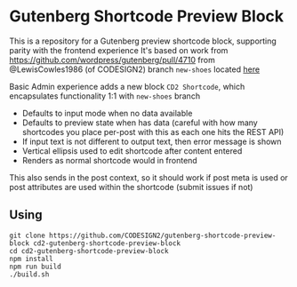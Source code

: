 # Gutenberg Shortcode Preview Block

This is a repository for a Gutenberg preview shortcode block, supporting parity with the frontend experience
It's based on work from https://github.com/wordpress/gutenberg/pull/4710 from @LewisCowles1986 (of CODESIGN2) 
branch `new-shoes` located [here](https://github.com/Lewiscowles1986/gutenberg/tree/new-shoes)

Basic Admin experience adds a new block `CD2 Shortcode`, which encapsulates functionality 1:1 with `new-shoes` branch

* Defaults to input mode when no data available
* Defaults to preview state when has data (careful with how many shortcodes you place per-post with this as each one hits the REST API)
* If input text is not different to output text, then error message is shown
* Vertical ellipsis used to edit shortcode after content entered
* Renders as normal shortcode would in frontend

This also sends in the post context, so it should work if post meta is used or post attributes are used within the shortcode (submit issues if not)

## Using 

```
git clone https://github.com/CODESIGN2/gutenberg-shortcode-preview-block cd2-gutenberg-shortcode-preview-block
cd cd2-gutenberg-shortcode-preview-block
npm install
npm run build
./build.sh
```
